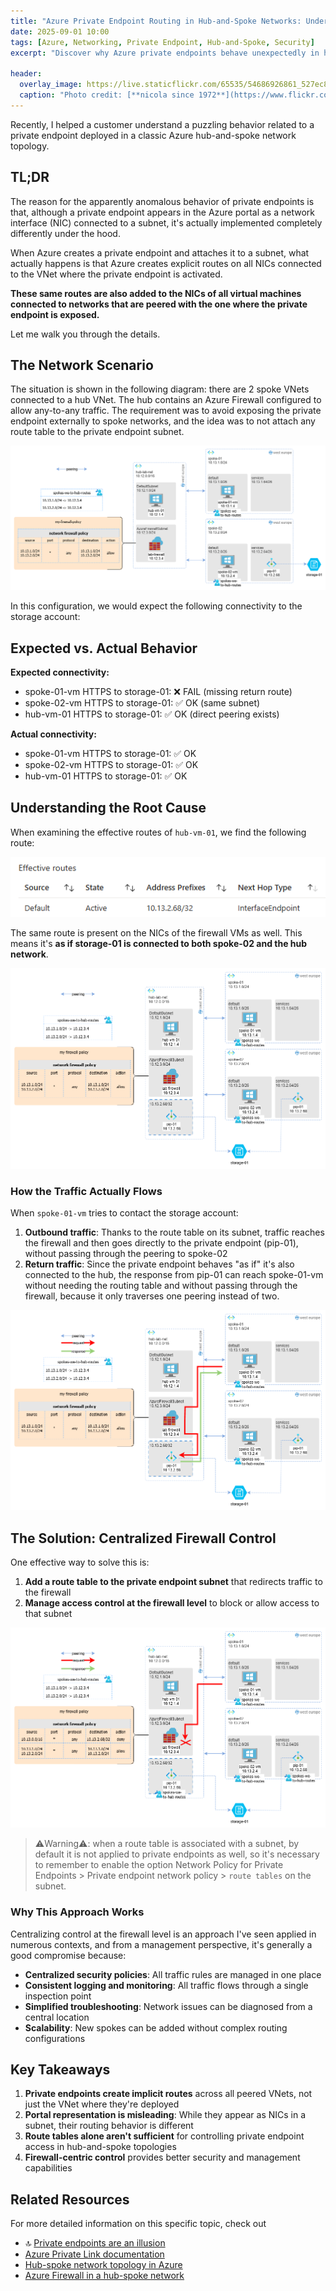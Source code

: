 ```yaml
---
title: "Azure Private Endpoint Routing in Hub-and-Spoke Networks: Understanding the Hidden Behavior"
date: 2025-09-01 10:00
tags: [Azure, Networking, Private Endpoint, Hub-and-Spoke, Security]
excerpt: "Discover why Azure private endpoints behave unexpectedly in hub-and-spoke networks by creating implicit routes across peered VNets, and learn effective solutions to maintain centralized traffic control through Azure Firewall."

header:
  overlay_image: https://live.staticflickr.com/65535/54686926861_527ec886b1_h.jpg
  caption: "Photo credit: [**nicola since 1972**](https://www.flickr.com/photos/15216811@N06/54686926861)"
---
```


Recently, I helped a customer understand a puzzling behavior related to a private endpoint deployed in a classic Azure hub-and-spoke network topology.

## TL;DR

The reason for the apparently anomalous behavior of private endpoints is that, although a private endpoint appears in the Azure portal as a network interface (NIC) connected to a subnet, it's actually implemented completely differently under the hood.

When Azure creates a private endpoint and attaches it to a subnet, what actually happens is that Azure creates explicit routes on all NICs connected to the VNet where the private endpoint is activated.

**These same routes are also added to the NICs of all virtual machines connected to networks that are peered with the one where the private endpoint is exposed.**

Let me walk you through the details.

## The Network Scenario

The situation is shown in the following diagram: there are 2 spoke VNets connected to a hub VNet. The hub contains an Azure Firewall configured to allow any-to-any traffic. The requirement was to avoid exposing the private endpoint externally to spoke networks, and the idea was to not attach any route table to the private endpoint subnet.

![schema-01](../../assets/post/2025/private-endpoint-routing/schema-01.png)

In this configuration, we would expect the following connectivity to the storage account:

## Expected vs. Actual Behavior

**Expected connectivity:**
* spoke-01-vm HTTPS to storage-01: ❌ FAIL (missing return route)
* spoke-02-vm HTTPS to storage-01: ✅ OK (same subnet)
* hub-vm-01 HTTPS to storage-01: ✅ OK (direct peering exists)

**Actual connectivity:**
* spoke-01-vm HTTPS to storage-01: ✅ OK
* spoke-02-vm HTTPS to storage-01: ✅ OK  
* hub-vm-01 HTTPS to storage-01: ✅ OK

## Understanding the Root Cause

When examining the effective routes of `hub-vm-01`, we find the following route:

![effective route](../../assets/post/2025/private-endpoint-routing/effective-routes.png)

The same route is present on the NICs of the firewall VMs as well. This means it's **as if storage-01 is connected to both spoke-02 and the hub network**.

![schema-02](../../assets/post/2025/private-endpoint-routing/schema-02.png)

### How the Traffic Actually Flows

When `spoke-01-vm` tries to contact the storage account:

1. **Outbound traffic**: Thanks to the route table on its subnet, traffic reaches the firewall and then goes directly to the private endpoint (pip-01), without passing through the peering to spoke-02
2. **Return traffic**: Since the private endpoint behaves "as if" it's also connected to the hub, the response from pip-01 can reach spoke-01-vm without needing the routing table and without passing through the firewall, because it only traverses one peering instead of two.

![schema-03](../../assets/post/2025/private-endpoint-routing/schema-03.png)

## The Solution: Centralized Firewall Control

One effective way to solve this is:

1. **Add a route table to the private endpoint subnet** that redirects traffic to the firewall
2. **Manage access control at the firewall level** to block or allow access to that subnet

![schema-04](../../assets/post/2025/private-endpoint-routing/schema-04.png)

> ⚠️Warning⚠️: when a route table is associated with a subnet, by default it is not applied to private endpoints as well, so it's necessary to remember to enable the option Network Policy for Private Endpoints > Private endpoint network policy > `route tables` on the subnet.

### Why This Approach Works

Centralizing control at the firewall level is an approach I've seen applied in numerous contexts, and from a management perspective, it's generally a good compromise because:

- **Centralized security policies**: All traffic rules are managed in one place
- **Consistent logging and monitoring**: All traffic flows through a single inspection point
- **Simplified troubleshooting**: Network issues can be diagnosed from a central location
- **Scalability**: New spokes can be added without complex routing configurations

## Key Takeaways

1. **Private endpoints create implicit routes** across all peered VNets, not just the VNet where they're deployed
2. **Portal representation is misleading**: While they appear as NICs in a subnet, their routing behavior is different
3. **Route tables alone aren't sufficient** for controlling private endpoint access in hub-and-spoke topologies
4. **Firewall-centric control** provides better security and management capabilities

## Related Resources

For more detailed information on this specific topic, check out

- 🔝 [Private endpoints are an illusion](https://blog.cloudtrooper.net/2025/01/20/private-link-reality-bites-private-endpoints-are-an-illusion/)
- [Azure Private Link documentation](https://learn.microsoft.com/en-us/azure/private-link/)
- [Hub-spoke network topology in Azure](https://learn.microsoft.com/en-us/azure/architecture/reference-architectures/hybrid-networking/hub-spoke)
- [Azure Firewall in a hub-spoke network](https://learn.microsoft.com/en-us/azure/firewall/firewall-faq)